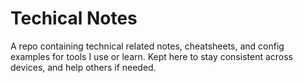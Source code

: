 # Techical Notes
A repo containing technical related notes, cheatsheets, and config examples for tools I use or learn. Kept here to stay consistent across devices, and help others if needed.